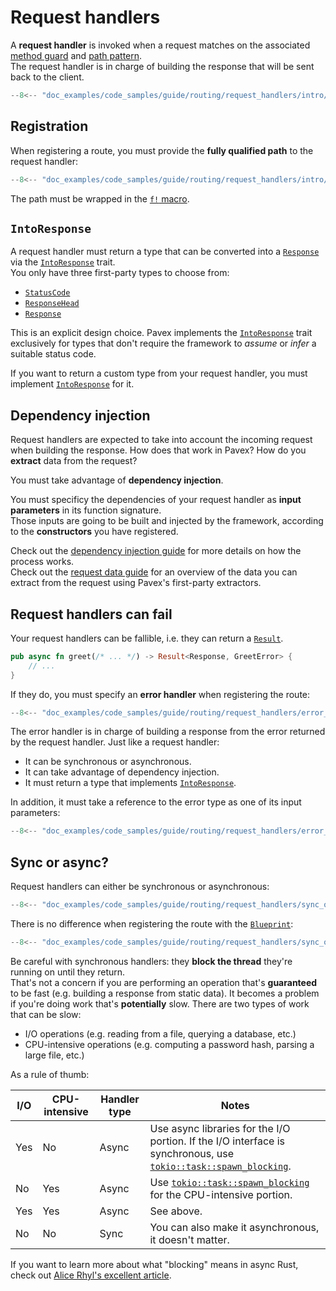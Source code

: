# Request handlers

A **request handler** is invoked when a request matches on the associated [method guard](method_guards.md) and
[path pattern](path_patterns.md).  
The request handler is in charge of building the response that will be sent back to the client.

```rust hl_lines="6"
--8<-- "doc_examples/code_samples/guide/routing/request_handlers/intro/src/routes.rs"
```

## Registration

When registering a route, you must provide the **fully qualified path** to the request handler:

```rust hl_lines="6"
--8<-- "doc_examples/code_samples/guide/routing/request_handlers/intro/src/blueprint.rs"
```

The path must be wrapped in the [`f!` macro][f!].

## `IntoResponse`

A request handler must return a type that can be converted into a [`Response`][Response] via the
[`IntoResponse`][IntoResponse] trait.  
You only have three first-party types to choose from:

- [`StatusCode`][StatusCode]
- [`ResponseHead`][ResponseHead]
- [`Response`][Response]

This is an explicit design choice. Pavex implements the [`IntoResponse`][IntoResponse] trait exclusively for types
that don't require the framework to _assume_ or _infer_ a suitable status code.

If you want to return a custom type from your request handler, you must implement [`IntoResponse`][IntoResponse] for it.

## Dependency injection

Request handlers are expected to take into account the incoming request when building the response. How does that
work in Pavex? How do you **extract** data from the request?

You must take advantage of **dependency injection**.

You must specificy the dependencies of your request handler as **input parameters** in its function signature.  
Those inputs are going to be built and injected by the framework, according to the **constructors** you have registered.

Check out the [dependency injection guide](../dependency_injection/index.md) for more details
on how the process works.  
Check out the [request data guide](../request_data/index.md) for an overview of the data you can extract from the request
using Pavex's first-party extractors.

## Request handlers can fail

Your request handlers can be fallible, i.e. they can return a [`Result`][Result].

```rust
pub async fn greet(/* ... */) -> Result<Response, GreetError> {
    // ...
}
```

If they do, you must specify an **error handler** when registering the route:

```rust hl_lines="7"
--8<-- "doc_examples/code_samples/guide/routing/request_handlers/error_handler/src/blueprint.rs"
```

The error handler is in charge of building a response from the error returned by the request handler. Just like
a request handler:

- It can be synchronous or asynchronous.
- It can take advantage of dependency injection.
- It must return a type that implements [`IntoResponse`][IntoResponse].

In addition, it must take a reference to the error type as one of its input parameters:

```rust
--8<-- "doc_examples/code_samples/guide/routing/request_handlers/error_handler/src/error_handler.rs"
```

## Sync or async?

Request handlers can either be synchronous or asynchronous:

```rust
--8<-- "doc_examples/code_samples/guide/routing/request_handlers/sync_or_async/src/routes.rs"
```

There is no difference when registering the route with the [`Blueprint`][Blueprint]:

```rust
--8<-- "doc_examples/code_samples/guide/routing/request_handlers/sync_or_async/src/blueprint.rs"
```

Be careful with synchronous handlers: they **block the thread** they're running on until they return.  
That's not a concern if you are performing an operation that's **guaranteed** to be fast
(e.g. building a response from static data).
It becomes a problem if you're doing work that's **potentially** slow.
There are two types of work that can be slow:

- I/O operations (e.g. reading from a file, querying a database, etc.)
- CPU-intensive operations (e.g. computing a password hash, parsing a large file, etc.)

As a rule of thumb:

| I/O | CPU-intensive | Handler type | Notes                                                                                                                              |
| --- | --------------|--------------|------------------------------------------------------------------------------------------------------------------------------------|
| Yes | No            | Async        | Use async libraries for the I/O portion. If the I/O interface is synchronous, use [`tokio::task::spawn_blocking`][spawn_blocking]. |
| No  | Yes           | Async        | Use [`tokio::task::spawn_blocking`][spawn_blocking] for the CPU-intensive portion.                                                 |
| Yes | Yes           | Async        | See above.                                                                                                                         |
| No  | No            | Sync         | You can also make it asynchronous, it doesn't matter.                                                                              |

If you want to learn more about what "blocking" means in async Rust, check out [Alice Rhyl's excellent article](https://ryhl.io/blog/async-what-is-blocking/).

[Blueprint]: ../../api_reference/pavex/blueprint/struct.Blueprint.html
[Blueprint::route]: ../../api_reference/pavex/blueprint/struct.Blueprint.html#method.route
[IntoResponse]: ../../api_reference/pavex/response/trait.IntoResponse.html
[StatusCode]: ../../api_reference/pavex/http/struct.StatusCode.html
[Response]: ../../api_reference/pavex/response/struct.Response.html
[ResponseHead]: ../../api_reference/pavex/response/struct.ResponseHead.html
[spawn_blocking]: https://docs.rs/tokio/latest/tokio/task/fn.spawn_blocking.html
[f!]: ../../api_reference/pavex/macro.f.html
[Result]: https://doc.rust-lang.org/std/result/index.html
